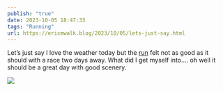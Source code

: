 ```yaml
---
publish: "true"
date: 2023-10-05 18:47:33
tags: "Running"
url: https://ericmwalk.blog/2023/10/05/lets-just-say.html
---
```


Let’s just say I love the weather today but the [run](https://strava.com/activities/9982808906)  felt not as good as it should with a race two days away. What did I get myself into.... oh well it should be a great day with good scenery.

![](https://ericmwalk.blog/uploads/2023/c8534ef0-2ff9-49f2-8842-0e14e46baf07.jpg)